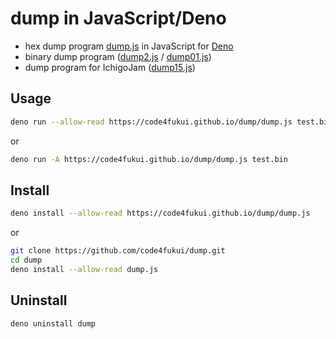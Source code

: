 # dump in JavaScript/Deno

- hex dump program [dump.js](dump.js) in JavaScript for [Deno](https://deno.land)
- binary dump program ([dump2.js](dump2.js) / [dump01.js](dump01.js))
- dump program for IchigoJam ([dump15.js](dump15.js))

## Usage

```sh
deno run --allow-read https://code4fukui.github.io/dump/dump.js test.bin
```
or
```sh
deno run -A https://code4fukui.github.io/dump/dump.js test.bin
```

## Install

```sh
deno install --allow-read https://code4fukui.github.io/dump/dump.js
```
or
```sh
git clone https://github.com/code4fukui/dump.git
cd dump
deno install --allow-read dump.js
```

## Uninstall

```sh
deno uninstall dump
```
